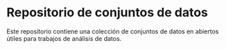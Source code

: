 # Repositorio de conjuntos de datos

Este repositorio contiene una colección de conjuntos de datos en abiertos útiles para trabajos de análisis de datos.

